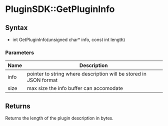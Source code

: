 # PluginSDK::GetPluginInfo #

## Syntax ##
- int GetPluginInfo(unsigned char* info, const int length)

### Parameters ###
| Name | Description |
|-|-|
| info | pointer to string where description will be stored in JSON format |
| size | max size the info buffer can accomodate |

## Returns ##
Returns the length of the plugin description in bytes.
